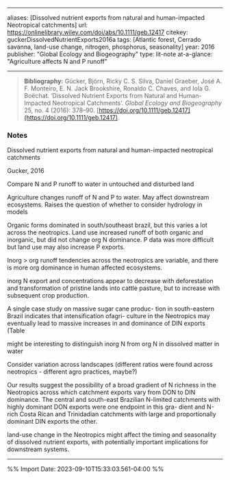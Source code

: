 
---
aliases: [Dissolved nutrient exports from natural and human-impacted Neotropical catchments]
url: https://onlinelibrary.wiley.com/doi/abs/10.1111/geb.12417
citekey: guckerDissolvedNutrientExports2016a
tags: [Atlantic forest, Cerrado savanna, land-use change, nitrogen, phosphorus, seasonality] 
year: 2016 
publisher: "Global Ecology and Biogeography" 
type: lit-note
at-a-glance: "Agriculture affects N and P runoff"

--- 


>**Bibliography:** Gücker, Björn, Ricky C. S. Silva, Daniel Graeber, José A. F. Monteiro, E. N. Jack Brookshire, Ronaldo C. Chaves, and Iola G. Boëchat. ‘Dissolved Nutrient Exports from Natural and Human-Impacted Neotropical Catchments’. _Global Ecology and Biogeography_ 25, no. 4 (2016): 378–90. [https://doi.org/10.1111/geb.12417](https://doi.org/10.1111/geb.12417).

### Notes

Dissolved nutrient exports from natural and human-impacted neotropical catchments

Gucker, 2016

Compare N and P runoff to water in untouched and disturbed land

Agriculture changes runoff of N and P to water. May affect downstream ecosystems. Raises the question of whether to consider hydrology in models

Organic forms dominated in south/southeast brazil, but this varies a lot across the neotropics. Land use increased runoff of both organic and inorganic, but did not change org N dominance. P data was more difficult but land use may also increase P exports.

Inorg > org runoff tendencies across the neotropics are variable, and there is more org dominance in human affected ecosystems.

inorg N export and concentrations appear to decrease with deforestation and transformation of pristine lands into cattle pasture, but to increase with subsequent crop production.

A single case study on massive sugar cane produc- tion in south-eastern Brazil indicates that intensification ofagri- culture in the Neotropics may eventually lead to massive increases in and dominance of DIN exports (Table

might be interesting to distinguish inorg N from org N in dissolved matter in water

Consider variation across landscapes (different ratios were found across neotropics - different agro practices, maybe?)

Our results suggest the possibility of a broad gradient of N richness in the Neotropics across which catchment exports vary from DON to DIN dominance. The central and south-east Brazilian N-limited catchments with highly dominant DON exports were one endpoint in this gra- dient and N-rich Costa Rican and Trinidadian catchments with large and proportionally dominant DIN exports the other.

land-use change in the Neotropics might affect the timing and seasonality of dissolved nutrient exports, with potentially important implications for downstream systems.

-----------------------------------------------------------------------------------------------------------------------------------------


%% Import Date: 2023-09-10T15:33:03.561-04:00 %%
